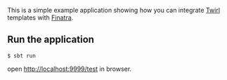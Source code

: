 This is a simple example application showing how you can integrate [Twirl](https://github.com/playframework/twirl) templates with [Finatra](http://twitter.github.io/finatra/).

## Run the application
```shell
$ sbt run
```

open [http://localhost:9999/test](http://localhost:9999/test) in browser.
